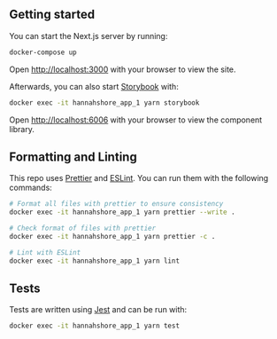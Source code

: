 ## Getting started
You can start the Next.js server by running:
```bash
docker-compose up
```

Open [http://localhost:3000](http://localhost:3000) with your browser to view the site.

Afterwards, you can also start [Storybook](https://github.com/storybookjs/storybook) with:
```bash
docker exec -it hannahshore_app_1 yarn storybook
```

Open [http://localhost:6006](http://localhost:6006) with your browser to view the component library.

## Formatting and Linting
This repo uses [Prettier](https://github.com/prettier/prettier) and [ESLint](https://github.com/eslint/eslint). You can run them with the following commands:
```bash
# Format all files with prettier to ensure consistency
docker exec -it hannahshore_app_1 yarn prettier --write .

# Check format of files with prettier
docker exec -it hannahshore_app_1 yarn prettier -c .

# Lint with ESLint
docker exec -it hannahshore_app_1 yarn lint
```

## Tests
Tests are written using [Jest](https://github.com/facebook/jest) and can be run with:
```bash
docker exec -it hannahshore_app_1 yarn test
```
